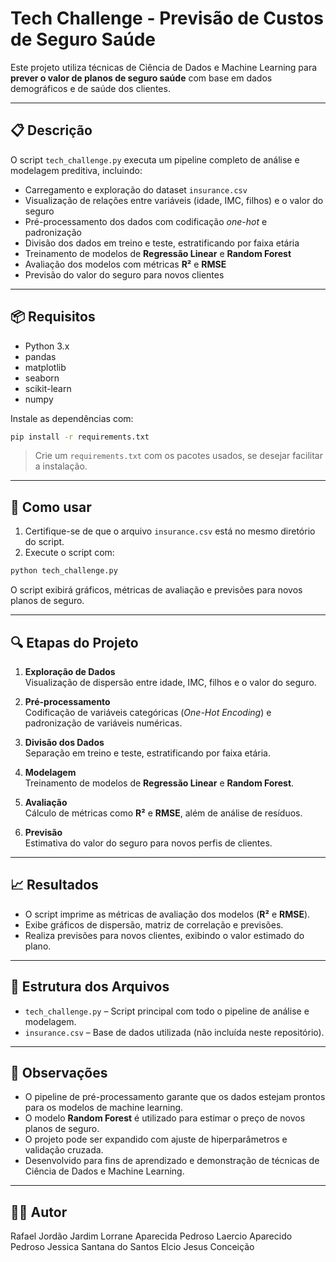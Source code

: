 
# Tech Challenge - Previsão de Custos de Seguro Saúde

Este projeto utiliza técnicas de Ciência de Dados e Machine Learning para **prever o valor de planos de seguro saúde** com base em dados demográficos e de saúde dos clientes.

---

## 📋 Descrição

O script `tech_challenge.py` executa um pipeline completo de análise e modelagem preditiva, incluindo:

- Carregamento e exploração do dataset `insurance.csv`
- Visualização de relações entre variáveis (idade, IMC, filhos) e o valor do seguro
- Pré-processamento dos dados com codificação *one-hot* e padronização
- Divisão dos dados em treino e teste, estratificando por faixa etária
- Treinamento de modelos de **Regressão Linear** e **Random Forest**
- Avaliação dos modelos com métricas **R²** e **RMSE**
- Previsão do valor do seguro para novos clientes

---

## 📦 Requisitos

- Python 3.x  
- pandas  
- matplotlib  
- seaborn  
- scikit-learn  
- numpy  

Instale as dependências com:

```bash
pip install -r requirements.txt
```

> Crie um `requirements.txt` com os pacotes usados, se desejar facilitar a instalação.

---

## 🚀 Como usar

1. Certifique-se de que o arquivo `insurance.csv` está no mesmo diretório do script.
2. Execute o script com:

```bash
python tech_challenge.py
```

O script exibirá gráficos, métricas de avaliação e previsões para novos planos de seguro.

---

## 🔍 Etapas do Projeto

1. **Exploração de Dados**  
   Visualização de dispersão entre idade, IMC, filhos e o valor do seguro.

2. **Pré-processamento**  
   Codificação de variáveis categóricas (*One-Hot Encoding*) e padronização de variáveis numéricas.

3. **Divisão dos Dados**  
   Separação em treino e teste, estratificando por faixa etária.

4. **Modelagem**  
   Treinamento de modelos de **Regressão Linear** e **Random Forest**.

5. **Avaliação**  
   Cálculo de métricas como **R²** e **RMSE**, além de análise de resíduos.

6. **Previsão**  
   Estimativa do valor do seguro para novos perfis de clientes.

---

## 📈 Resultados

- O script imprime as métricas de avaliação dos modelos (**R²** e **RMSE**).
- Exibe gráficos de dispersão, matriz de correlação e previsões.
- Realiza previsões para novos clientes, exibindo o valor estimado do plano.

---

## 📁 Estrutura dos Arquivos

- `tech_challenge.py` – Script principal com todo o pipeline de análise e modelagem.
- `insurance.csv` – Base de dados utilizada (não incluída neste repositório).

---

## 📝 Observações

- O pipeline de pré-processamento garante que os dados estejam prontos para os modelos de machine learning.
- O modelo **Random Forest** é utilizado para estimar o preço de novos planos de seguro.
- O projeto pode ser expandido com ajuste de hiperparâmetros e validação cruzada.
- Desenvolvido para fins de aprendizado e demonstração de técnicas de Ciência de Dados e Machine Learning.

---

## 👨‍💻 Autor

Rafael Jordão Jardim
Lorrane Aparecida Pedroso
Laercio Aparecido Pedroso
Jessica Santana do Santos
Elcio Jesus Conceição
